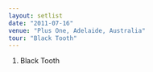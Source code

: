 ```yaml
---
layout: setlist
date: "2011-07-16"
venue: "Plus One, Adelaide, Australia"
tour: "Black Tooth"
---
```



 1. Black Tooth
